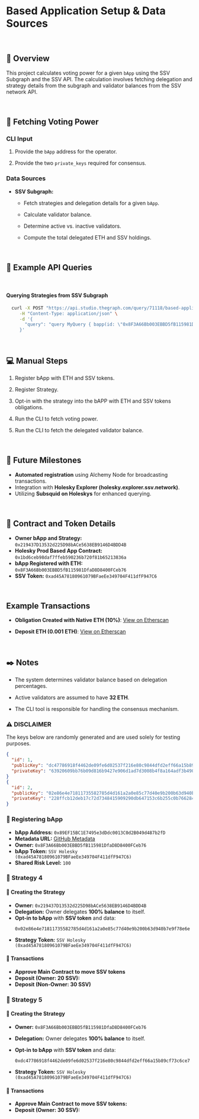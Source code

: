 # __Based Application Setup & Data Sources__

&nbsp;

## :eyes: __Overview__

This project calculates voting power for a given `bApp` using the SSV Subgraph and the SSV API. The calculation involves fetching delegation and strategy details from the subgraph and validator balances from the SSV network API.

&nbsp;

## :postbox: __Fetching Voting Power__

### CLI Input

1. Provide the `bApp` address for the operator.
   
2. Provide the two `private_keys` required for consensus.

### Data Sources

* **SSV Subgraph:**
   
   - Fetch strategies and delegation details for a given `bApp`.
     
   - Calculate validator balance.
  
   - Determine active vs. inactive validators.
  
   - Compute the total delegated ETH and SSV holdings.

&nbsp;

## :satellite: __Example API Queries__

&nbsp;

#### Querying Strategies from SSV Subgraph

```sh
  curl -X POST "https://api.studio.thegraph.com/query/71118/based-applications-ssv-holesky/version/latest/" \
     -H "Content-Type: application/json" \
     -d '{
       "query": "query MyQuery { bapp(id: \"0x8F3A66Bb003EBBD5fB115981DfaD8D8400FCeb76\") { strategies { id strategy { deposits { depositAmount token } balances { id } } obligations { obligatedBalance percentage } } bAppTokens { token totalObligatedBalance } owner { id } } }"
     }'
```

&nbsp;

## :computer: __Manual Steps__

1. Register bApp with ETH and SSV tokens.
   
2. Register Strategy.
   
3. Opt-in with the strategy into the bAPP with ETH and SSV tokens obligations.
   
4. Run the CLI to fetch voting power.
   
5. Run the CLI to fetch the delegated validator balance.

&nbsp;

## :crystal_ball: __Future Milestones__

- **Automated registration** using Alchemy Node for broadcasting transactions.
- Integration with **Holesky Explorer (holesky.explorer.ssv.network)**.
- Utilizing **Subsquid on Holeskys** for enhanced querying.

&nbsp;

## :page_with_curl: __Contract and Token Details__

- **Owner bApp and Strategy:** `0x219437D13532d225D98bACe5638EB9146D4BDD4B`
- **Holesky Prod Based App Contract:** `0x1bd6ceb98daf7ffeb590236b720f81b65213836a`
- **bApp Registered with ETH:** `0x8F3A66Bb003EBBD5fB115981DfaD8D8400FCeb76`
- **SSV Token:** `0xad45A78180961079BFaeEe349704F411dfF947C6`

&nbsp;

## __Example Transactions__

- **Obligation Created with Native ETH (10%)**: [View on Etherscan](https://holesky.etherscan.io/tx/0x334a40a97780a5414284d7520d026b737e0d79b0ff8cd5dfed6057f734542e47)
  
- **Deposit ETH (0.001 ETH)**: [View on Etherscan](https://holesky.etherscan.io/tx/0xfea86a202f3a112ab8de447620f84e30bda6f60284c459b402a0f4c482bb1770)

&nbsp;

## :black_nib: __Notes__

- The system determines validator balance based on delegation percentages.
  
- Active validators are assumed to have **32 ETH**.
  
- The CLI tool is responsible for handling the consensus mechanism.

### ⚠️ DISCLAIMER

The keys below are randomly generated and are used solely for testing purposes.

```json
{
  "id": 1,
  "publicKey": "dc47786918f4462de09fe6d02537f216e80c9844dfd2eff66a15b89cf73c6ce7",
  "privateKey": "63920609bb76b09d816b9427e906d1ad7d3008b4f8a164adf3b4900969ac97fa"
}
{
  "id": 2,
  "publicKey": "02e86e4e71811735582785d4d161a2a0e85c77d40e9b200b63d940b7e9f78e6e",
  "privateKey": "228ffcb12deb17c72d7348415909290db647153c6b255c0b76628496d136b875"
}
```

### 📌 Registering bApp
- **bApp Address:** `0x89EF15BC1E7495e3dDdc0013C0d2B049d487b2fD`
- **Metadata URL:** [GitHub Metadata](https://github.com/ssvlabs/examples/tree/main/simple-block-agreement/based-application/metadata.json)
- **Owner:** `0x8F3A66Bb003EBBD5fB115981DfaD8D8400FCeb76`
- **bApp Token:** `SSV Holesky (0xad45A78180961079BFaeEe349704F411dfF947C6)`
- **Shared Risk Level:** `100`


### 🎯 Strategy 4

#### 🔹 Creating the Strategy
- **Owner:** `0x219437D13532d225D98bACe5638EB9146D4BDD4B`
- **Delegation:** Owner delegates **100% balance** to itself.
- **Opt-in to bApp** with **SSV token** and data:
  ```
  0x02e86e4e71811735582785d4d161a2a0e85c77d40e9b200b63d940b7e9f78e6e
  ```
- **Strategy Token:** `SSV Holesky (0xad45A78180961079BFaeEe349704F411dfF947C6)`

#### 🔹 Transactions
- **Approve Main Contract to move SSV tokens**
- **Deposit (Owner: 20 SSV):**
- **Deposit (Non-Owner: 30 SSV)**

### 🎯 Strategy 5
#### 🔹 Creating the Strategy
- **Owner:** `0x8F3A66Bb003EBBD5fB115981DfaD8D8400FCeb76`
- **Delegation:** Owner delegates **100% balance** to itself.
- **Opt-in to bApp** with **SSV token** and data:
  ```
  0xdc47786918f4462de09fe6d02537f216e80c9844dfd2eff66a15b89cf73c6ce7
  ```

- **Strategy Token:** `SSV Holesky (0xad45A78180961079BFaeEe349704F411dfF947C6)`

#### 🔹 Transactions
- **Approve Main Contract to move SSV tokens:** 
- **Deposit (Owner: 30 SSV):**
